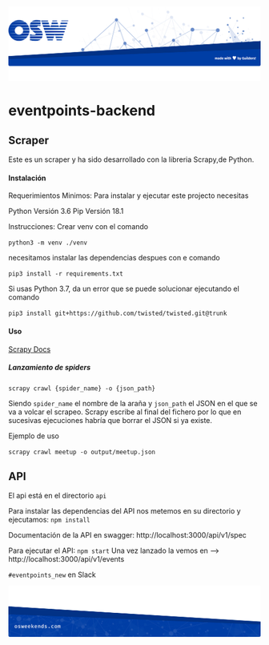 ![header](https://github.com/OSWeekends/agile-project-template/raw/master/other/img/OSW-project-GitHub-template-header.jpg)

# eventpoints-backend

## Scraper

Este es un scraper   y ha sido desarrollado con la  libreria Scrapy,de Python.

#### Instalación
Requerimientos Minimos:
Para  instalar y ejecutar este projecto necesitas

Python Versión 3.6
Pip Versión 18.1

Instrucciones: 
Crear venv con el comando
 
`python3 -m venv ./venv`

necesitamos instalar las  dependencias despues con e comando 

`pip3 install -r requirements.txt`

Si usas Python 3.7, da un error que se puede solucionar ejecutando el comando

`pip3 install git+https://github.com/twisted/twisted.git@trunk`

#### Uso

[Scrapy Docs](https://doc.scrapy.org/en/latest/)

##### Lanzamiento de spiders

`scrapy crawl {spider_name} -o {json_path}`

Siendo `spider_name` el nombre de la araña y `json_path` el JSON en el que se va a
volcar el scrapeo. 
Scrapy escribe al final del fichero por lo que en sucesivas
ejecuciones habría que borrar el JSON si ya existe.

Ejemplo de uso

`scrapy crawl meetup -o output/meetup.json`

## API

El api está en el directorio `api`

Para instalar las dependencias del API nos metemos en su directorio y ejecutamos: `npm install`

Documentación de la API en swagger: http://localhost:3000/api/v1/spec

Para ejecutar el API: `npm start`
Una vez lanzado la vemos en --> http://localhost:3000/api/v1/events

`#eventpoints_new` en Slack

![footer](https://github.com/OSWeekends/agile-project-template/raw/master/other/img/OSW-project-GitHub-template-footer.jpg)
